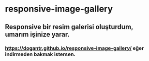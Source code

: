 # responsive-image-gallery

## Responsive bir resim galerisi oluşturdum, umarım işinize yarar.

### https://dogantr.github.io/responsive-image-gallery/ eğer indirmeden bakmak istersen.
